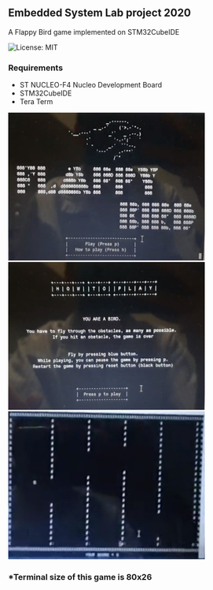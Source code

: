 ## Embedded System Lab project 2020
A Flappy Bird game implemented on STM32CubeIDE

![License: MIT](https://img.shields.io/badge/License-MIT-blue.svg)

### Requirements
- ST NUCLEO-F4 Nucleo Development Board
- STM32CubeIDE
- Tera Term

<img src="https://github.com/endowp/Flappy-Bird-STM32CubeIDE/blob/master/image/Screenshot_1.jpg" width="400" height="300">
<img src="https://github.com/endowp/Flappy-Bird-STM32CubeIDE/blob/master/image/Screenshot_2.jpg" width="400" height="300">
<img src="https://github.com/endowp/Flappy-Bird-STM32CubeIDE/blob/master/image/Screenshot_3.jpg" width="400" height="300">

### *Terminal size of this game is 80x26
